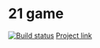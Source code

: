 # 21 game
[![Build status](https://ci.appveyor.com/api/projects/status/ul8is360v6dbbo09?svg=true)](https://ci.appveyor.com/project/Vasya24/21)
[Project link](https://vasya24.github.io/21/)